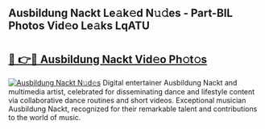 ## Ausbildung Nackt Le𝚊k𝚎d N𝚞𝚍es - Part-BlL Photos Vid𝚎o Le𝚊ks LqATU

# <h2><a href="http://fb43dq1.evod.top/?m=Ausbildung+Nackt">🔗 👉🔴 Ausbildung Nackt Vid𝚎o Ph𝚘t𝚘s</a></h2>

[![Ausbildung Nackt N𝚞d𝚎s](https://i.imgur.com/8V9OHl7.gif)](http://fb43dq1.evod.top/?m=Ausbildung+Nackt)
Digital entertainer Ausbildung Nackt and multimedia artist, celebrated for disseminating dance and lifestyle content via collaborative dance routines and short videos. Exceptional musician Ausbildung Nackt, recognized for their remarkable talent and contributions to the world of music. 

